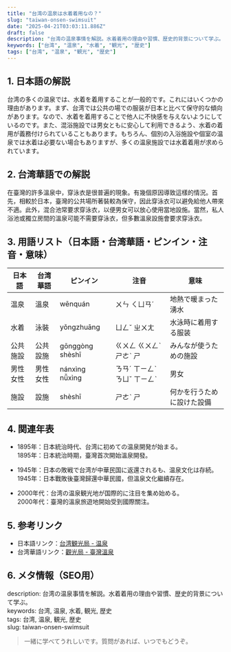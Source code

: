 ```yaml
---
title: "台湾の温泉は水着着用なの？"
slug: "taiwan-onsen-swimsuit"
date: "2025-04-21T03:03:11.886Z"
draft: false
description: "台湾の温泉事情を解説。水着着用の理由や習慣、歴史的背景について学ぶ。"
keywords: ["台湾", "温泉", "水着", "観光", "歴史"]
tags: ["台湾", "温泉", "観光", "歴史"]
---
```


## 1. 日本語の解説  
台湾の多くの温泉では、水着を着用することが一般的です。これにはいくつかの理由があります。まず、台湾では公共の場での服装が日本と比べて保守的な傾向があります。なので、水着を着用することで他人に不快感を与えないようにしているのです。また、混浴施設では男女ともに安心して利用できるよう、水着の着用が義務付けられていることもあります。もちろん、個別の入浴施設や個室の温泉では水着は必要ない場合もありますが、多くの温泉施設では水着着用が求められています。

## 2. 台湾華語での解説  
在臺灣的許多溫泉中，穿泳衣是很普遍的現象。有幾個原因導致這樣的情況。首先，相較於日本，臺灣的公共場所著裝較為保守，因此穿泳衣可以避免給他人帶來不適。此外，混合池常要求穿泳衣，以便男女可以放心使用當地設施。當然，私人浴池或獨立房間的溫泉可能不需要穿泳衣，但多數溫泉設施會要求穿泳衣。

## 3. 用語リスト（日本語・台湾華語・ピンイン・注音・意味）  
| 日本語      | 台湾華語  | ピンイン    | 注音      | 意味                           |
|-------------|-----------|-------------|-----------|--------------------------------|
| 温泉         | 溫泉      | wēnquán     | ㄨㄣ ㄑㄩㄢˊ | 地熱で暖まった湧水              |
| 水着         | 泳裝      | yǒngzhuāng  | ㄩㄥˇ ㄓㄨㄤ | 水泳時に着用する服装            |
| 公共施設     | 公共設施  | gōnggòng shèshī | ㄍㄨㄥ ㄍㄨㄥˋ ㄕㄜˋ ㄕ | みんなが使うための施設          |
| 男性女性     | 男性女性  | nánxìng nǚxìng | ㄋㄢˊ ㄒㄧㄥˋ ㄋㄩˇ ㄒㄧㄥˋ | 男女                          |
| 施設         | 設施      | shèshī       | ㄕㄜˋ ㄕ   | 何かを行うために設けた設備      |

## 4. 関連年表  
- 1895年：日本統治時代、台湾に初めての温泉開発が始まる。  
  1895年：日本統治時期，臺灣首次開始溫泉開發。

- 1945年：日本の敗戦で台湾が中華民国に返還されるも、温泉文化は存続。  
  1945年：日本戰敗後臺灣歸還中華民國，但溫泉文化繼續存在。

- 2000年代：台湾の温泉観光地が国際的に注目を集め始める。  
  2000年代：臺灣的溫泉旅遊地開始受到國際關注。

## 5. 参考リンク  
- 日本語リンク：[台湾観光局 - 温泉](http://jp.taiwan.net.tw/m1.aspx?sNo=0010203)  
- 台湾華語リンク：[觀光局 - 臺灣溫泉](https://www.taiwan.net.tw/)

## 6. メタ情報（SEO用）  
description: 台湾の温泉事情を解説。水着着用の理由や習慣、歴史的背景について学ぶ。  
keywords: 台湾, 温泉, 水着, 観光, 歴史  
tags: 台湾, 温泉, 観光, 歴史  
slug: taiwan-onsen-swimsuit

> 一緒に学べてうれしいです。質問があれば、いつでもどうぞ。